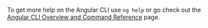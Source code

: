 
To get more help on the Angular CLI use `ng help` or go check out the [Angular CLI Overview and Command Reference](https://angular.io/cli) page.
